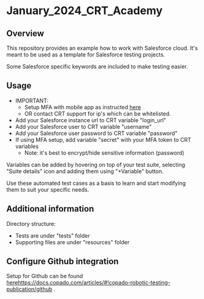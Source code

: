 # January_2024_CRT_Academy

Overview
--------

This repository provides an example how to work with Salesforce cloud.
It's meant to be used as a template for Salesforce testing projects.

Some Salesforce specific keywords are included to make testing easier.


Usage
-----
* IMPORTANT:
  * Setup MFA with mobile app as instructed [here](https://docs.copado.com/resources/Storage/copado-robotic-testing-publication/CRT%20Site/qwords-reference/current/qwords/_attachments/QForce.html#mfa-setup)
  * OR contact CRT support for ip's which can be whitelisted.
* Add your Salesforce instance url to CRT variable "login_url"
* Add your Salesforce user to CRT variable "username"
* Add your Salesforce user password to CRT variable "password"
* If using MFA setup, add variable "secret" with your MFA token to CRT variables
  * Note: it's best to encrypt/hide sensitive information (password)

Variables can be added by hovering on top of your test suite, selecting
"Suite details" icon and adding them using "+Variable" button.

Use these automated test cases as a basis to learn and start modifying
them to suit your specific needs.


Additional information
----------------------

Directory structure:

* Tests are under "tests" folder
* Supporting files are under "resources" folder


Configure Github integration
-----
Setup for Github can be found [here](https://docs.copado.com/articles/#!copado-robotic-testing-publication/github )https://docs.copado.com/articles/#!copado-robotic-testing-publication/github .
 
